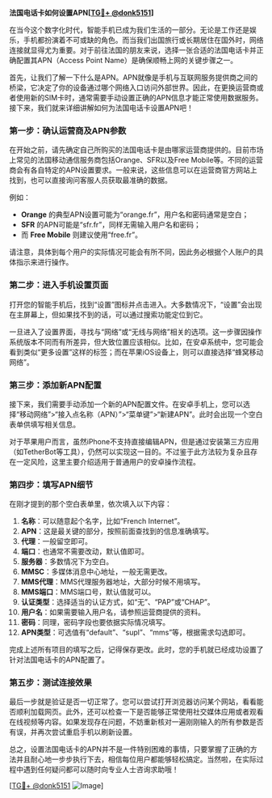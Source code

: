 **法国电话卡如何设置APN[[TG💪+ @donk5151](https://t.me/s/donk5151)]**

在当今这个数字化时代，智能手机已成为我们生活的一部分。无论是工作还是娱乐，手机都扮演着不可或缺的角色。而当我们出国旅行或长期居住在国外时，网络连接就显得尤为重要。对于前往法国的朋友来说，选择一张合适的法国电话卡并正确配置其APN（Access Point Name）是确保顺畅上网的关键步骤之一。

首先，让我们了解一下什么是APN。APN就像是手机与互联网服务提供商之间的桥梁，它决定了你的设备通过哪个网络入口访问外部世界。因此，在更换运营商或者使用新的SIM卡时，通常需要手动设置正确的APN信息才能正常使用数据服务。接下来，我们就来详细讲解如何为法国电话卡设置APN吧！

### 第一步：确认运营商及APN参数

在开始之前，请先确定自己所购买的法国电话卡是由哪家运营商提供的。目前市场上常见的法国移动通信服务商包括Orange、SFR以及Free Mobile等。不同的运营商会有各自特定的APN设置要求。一般来说，这些信息可以在运营商官方网站上找到，也可以直接询问客服人员获取最准确的数据。

例如：
- **Orange** 的典型APN设置可能为“orange.fr”，用户名和密码通常是空白；
- **SFR** 的APN可能是“sfr.fr”，同样无需输入用户名和密码；
- 而 **Free Mobile** 则建议使用“free.fr”。

请注意，具体到每个用户的实际情况可能会有所不同，因此务必根据个人账户的具体指示来进行操作。

### 第二步：进入手机设置页面

打开您的智能手机后，找到“设置”图标并点击进入。大多数情况下，“设置”会出现在主屏幕上，但如果找不到的话，可以通过搜索功能定位到它。

一旦进入了设置界面，寻找与“网络”或“无线与网络”相关的选项。这一步骤因操作系统版本不同而有所差异，但大致位置应该相似。比如，在安卓系统中，您可能会看到类似“更多设置”这样的标签；而在苹果iOS设备上，则可以直接选择“蜂窝移动网络”。

### 第三步：添加新APN配置

接下来，我们需要手动添加一个新的APN配置文件。在安卓手机上，您可以选择“移动网络”>“接入点名称（APN）”>“菜单键”>“新建APN”。此时会出现一个空白表单供填写相关信息。

对于苹果用户而言，虽然iPhone不支持直接编辑APN，但是通过安装第三方应用（如TetherBot等工具），仍然可以实现这一目的。不过鉴于此方法较为复杂且存在一定风险，这里主要介绍适用于普通用户的安卓操作流程。

### 第四步：填写APN细节

在刚才提到的那个空白表单里，依次填入以下内容：

1. **名称**：可以随意起个名字，比如“French Internet”。
2. **APN**：这是最关键的部分，按照前面查找到的信息准确填写。
3. **代理**：一般留空即可。
4. **端口**：也通常不需要改动，默认值即可。
5. **服务器**：多数情况下为空白。
6. **MMSC**：多媒体消息中心地址，一般无需更改。
7. **MMS代理**：MMS代理服务器地址，大部分时候不用填写。
8. **MMS端口**：MMS端口号，默认值就可以。
9. **认证类型**：选择适当的认证方式，如“无”、“PAP”或“CHAP”。
10. **用户名**：如果需要输入用户名，请参照运营商提供的资料。
11. **密码**：同理，密码字段也要依据实际情况填写。
12. **APN类型**：可选值有“default”、“supl”、“mms”等，根据需求勾选即可。

完成上述所有项目的填写之后，记得保存更改。此时，您的手机就已经成功设置了针对法国电话卡的APN配置了。

### 第五步：测试连接效果

最后一步就是验证是否一切正常了。您可以尝试打开浏览器访问某个网站，看看能否顺利加载网页。此外，还可以检查一下是否能够正常使用社交媒体应用或者观看在线视频等内容。如果发现存在问题，不妨重新核对一遍刚刚输入的所有参数是否有误，并再次尝试重启手机以刷新设置。

总之，设置法国电话卡的APN并不是一件特别困难的事情，只要掌握了正确的方法并且耐心地一步步执行下去，相信每位用户都能够轻松搞定。当然啦，在实际过程中遇到任何疑问都可以随时向专业人士咨询求助哦！

[[TG💪+ @donk5151](https://t.me/s/donk5151) ![Image](https://i.postimg.cc/rwNCRYN7/Snipaste-2025-04-30-17-27-05.png)]